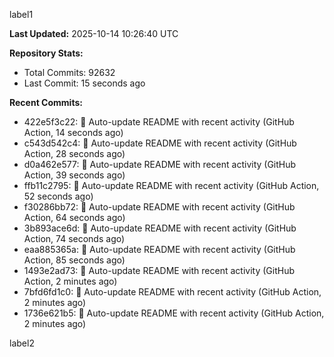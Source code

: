 
label1 
<!-- ACTIVITY_START -->
**Last Updated:** 2025-10-14 10:26:40 UTC

**Repository Stats:**
- Total Commits: 92632
- Last Commit: 15 seconds ago

**Recent Commits:**
- 422e5f3c22: 🤖 Auto-update README with recent activity (GitHub Action, 14 seconds ago)
- c543d542c4: 🤖 Auto-update README with recent activity (GitHub Action, 28 seconds ago)
- d0a462e577: 🤖 Auto-update README with recent activity (GitHub Action, 39 seconds ago)
- ffb11c2795: 🤖 Auto-update README with recent activity (GitHub Action, 52 seconds ago)
- f30286bb72: 🤖 Auto-update README with recent activity (GitHub Action, 64 seconds ago)
- 3b893ace6d: 🤖 Auto-update README with recent activity (GitHub Action, 74 seconds ago)
- eaa885365a: 🤖 Auto-update README with recent activity (GitHub Action, 85 seconds ago)
- 1493e2ad73: 🤖 Auto-update README with recent activity (GitHub Action, 2 minutes ago)
- 7bfd6fd1c0: 🤖 Auto-update README with recent activity (GitHub Action, 2 minutes ago)
- 1736e621b5: 🤖 Auto-update README with recent activity (GitHub Action, 2 minutes ago)
<!-- ACTIVITY_END -->

label2
